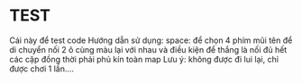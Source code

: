 # TEST
Cái này để test code
Hướng dẫn sử dụng:
space: để chọn
4 phím mũi tên để di chuyển
nối 2 ô cùng màu lại với nhau 
và điều kiện để thắng là nối đủ hết các cặp đồng thời phải phủ kín toàn map
Lưu ý: không được đi lui lại, chỉ được chơi 1 lần....
